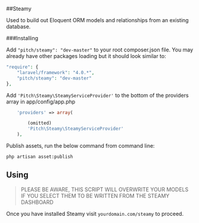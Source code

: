 ##Steamy

Used to build out Eloquent ORM models and relationships from an existing database.

###Installing

Add ```"pitch/steamy": "dev-master"``` to your root composer.json file. You may already have other packages loading but it should look similar to:

```php
"require": {
	"laravel/framework": "4.0.*",
	"pitch/steamy": "dev-master"
},
```

Add ```'Pitch\Steamy\SteamyServiceProvider'``` to the bottom of the providers array in app/config/app.php

```php
	'providers' => array(

		(omitted)
		'Pitch\Steamy\SteamyServiceProvider'
	),
```

Publish assets, run the below command from command line:

```shell
php artisan asset:publish
```

Using
-----

> PLEASE BE AWARE, THIS SCRIPT WILL OVERWRITE YOUR MODELS IF YOU SELECT
> THEM TO BE WRITTEN FROM THE STEAMY DASHBOARD

Once you have installed Steamy visit ```yourdomain.com/steamy``` to proceed.